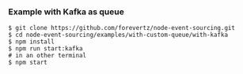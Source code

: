 ### Example with Kafka as queue

```shell
$ git clone https://github.com/forevertz/node-event-sourcing.git
$ cd node-event-sourcing/examples/with-custom-queue/with-kafka
$ npm install
$ npm run start:kafka
# in an other terminal
$ npm start
```
